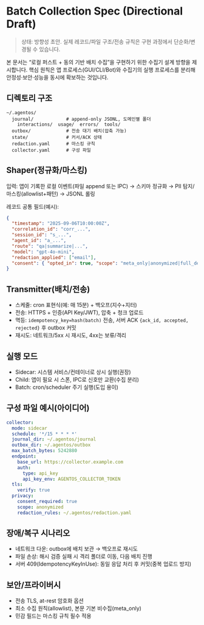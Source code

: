 # Batch Collection Spec (Directional Draft)

> 상태: 방향성 초안. 실제 레코드/파일 구조/전송 규칙은 구현 과정에서 단순화/변경될 수 있습니다.

본 문서는 “로컬 퍼스트 + 동의 기반 배치 수집”을 구현하기 위한 수집기 설계 방향을 제시합니다. 핵심 원칙은 앱 프로세스(GUI/CLI/Bot)와 수집기의 실행 프로세스를 분리해 안정성·보안·성능을 동시에 확보하는 것입니다.

## 디렉토리 구조

```
~/.agentos/
  journal/            # append-only JSONL, 도메인별 폴더
    interactions/  usage/  errors/  tools/
  outbox/             # 전송 대기 배치(압축 가능)
  state/              # 커서/ACK 상태
  redaction.yaml      # 마스킹 규칙
  collector.yaml      # 구성 파일
```

## Shaper(정규화/마스킹)

입력: 앱이 기록한 로컬 이벤트(파일 append 또는 IPC) → 스키마 정규화 → PII 탐지/마스킹(allowlist+패턴) → JSONL 롤링

레코드 공통 필드(예시):

```json
{
  "timestamp": "2025-09-06T10:00:00Z",
  "correlation_id": "corr_...",
  "session_id": "s_...",
  "agent_id": "a_...",
  "route": "qa|summarize|...",
  "model": "gpt-4o-mini",
  "redaction_applied": ["email"],
  "consent": { "opted_in": true, "scope": "meta_only|anonymized|full_denied" }
}
```

## Transmitter(배치/전송)

- 스케줄: cron 표현식(예: 매 15분) + 백오프(지수+지터)
- 전송: HTTPS + 인증(API Key/JWT), 압축 + 청크 업로드
- 멱등: `idempotency_key=hash(batch)` 전송, 서버 ACK `{ack_id, accepted, rejected}` 후 outbox 커밋
- 재시도: 네트워크/5xx 시 재시도, 4xx는 보류/격리

## 실행 모드

- Sidecar: 시스템 서비스/컨테이너로 상시 실행(권장)
- Child: 앱이 필요 시 스폰, IPC로 신호만 교환(수집 분리)
- Batch: cron/scheduler 주기 실행(도입 용이)

## 구성 파일 예시(아이디어)

```yaml
collector:
  mode: sidecar
  schedule: '*/15 * * * *'
  journal_dir: ~/.agentos/journal
  outbox_dir: ~/.agentos/outbox
  max_batch_bytes: 5242880
  endpoint:
    base_url: https://collector.example.com
    auth:
      type: api_key
      api_key_env: AGENTOS_COLLECTOR_TOKEN
  tls:
    verify: true
  privacy:
    consent_required: true
    scope: anonymized
    redaction_rules: ~/.agentos/redaction.yaml
```

## 장애/복구 시나리오

- 네트워크 다운: outbox에 배치 보관 → 백오프로 재시도
- 파일 손상: 해시 검증 실패 시 격리 폴더로 이동, 다음 배치 진행
- 서버 409(IdempotencyKeyInUse): 동일 응답 처리 후 커밋(중복 업로드 방지)

## 보안/프라이버시

- 전송 TLS, at-rest 암호화 옵션
- 최소 수집 원칙(allowlist), 본문 기본 비수집(meta_only)
- 민감 필드는 마스킹 규칙 필수 적용
